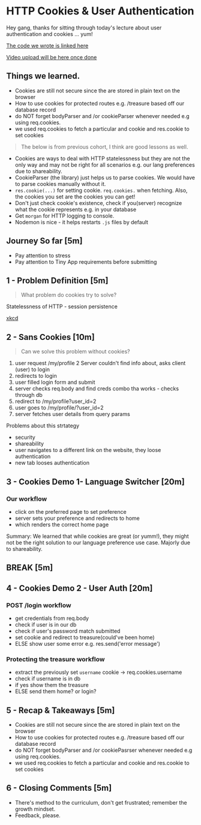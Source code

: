 HTTP Cookies & User Authentication
===

Hey gang, thanks for sitting through today's lecture about user authentication and cookies ... yum!

[The code we wrote is linked here](https://github.com/hafbau/lecture_notes/tree/master/w03d3-new)

[Video upload will be here once done](#)

## Things we learned.

- Cookies are still not secure since the are stored in plain text on the browser
- How to use cookies for protected routes e.g. /treasure based off our database record
- do NOT forget bodyParser and /or cookieParser whenever needed e.g using req.cookies.
- we used req.cookies to fetch a particular and cookie and res.cookie to set cookies

> The below is from previous cohort, I think are good lessons as well.

- Cookies are ways to deal with HTTP statelessness but they are not the only way and may not be right for all scenarios e.g. our lang preferences due to shareability.
- CookieParser (the library) just helps us to parse cookies. We would have to parse cookies manually without it.
- `res.cookie(...)` for setting cookie. `req.cookies.` when fetching. Also, the cookies you set are the cookies you can get!
- Don't just check cookie's existence, check if you(server) recognize what the cookie represents e.g. in your database
- Get `morgan` for HTTP logging to console.
- Nodemon is nice - it helps restarts `.js` files by default

## Journey So far [5m]

- Pay attention to stress
- Pay attention to Tiny App requirements before submitting


## 1 - Problem Definition [5m]

> What problem do cookies try to solve?

Statelessness of HTTP - session persistence

[xkcd](https://xkcd.com/869/)


## 2 - Sans Cookies [10m]

> Can we solve this problem without cookies?

1. user request /my/profile
2 Server couldn't find info about, asks client (user) to login
3. redirects to login
4. user filled login form and submit
5. server checks req.body and find creds combo tha works -  checks through db
6. redirect to /my/profile?user_id=2
7. user goes to /my/profile/?user_id=2
8. server fetches user details from query params

Problems about this strtategy

- security
- shareability
- user navigates to a different link on the website, they loose authentication
- new tab looses authentication

## 3 - Cookies Demo 1- Language Switcher [20m]

### Our workflow

- click on the preferred page to set preference
- server sets your preference and redirects to home
- which renders the correct home page

Summary: We learned that while cookies are great (or yumm!), they might not be the right solution to our language preference use case. Majorly due to shareability.

## BREAK [5m]

## 4 - Cookies Demo 2 - User Auth [20m]

### POST /login workflow

+ get credentials from req.body
+ check if user is in our db
+ check if user's password match submitted
+ set cookie and redirect to treasure(could've been home)
+ ELSE show user some error e.g. res.send('error message')


### Protecting the treasure workflow

+ extract the previously set `username` cookie -> req.cookies.username
+ check if username is in db
+ if yes show them the treasure
+ ELSE send them home? or login?


## 5 - Recap & Takeaways [5m]

- Cookies are still not secure since the are stored in plain text on the browser
- How to use cookies for protected routes e.g. /treasure based off our database record
- do NOT forget bodyParser and /or cookiePasrser whenever needed e.g using req.cookies.
- we used req.cookies to fetch a particular and cookie and res.cookie to set cookies

## 6 - Closing Comments [5m]

- There's method to the curriculum, don't get frustrated; remember the growth mindset.
- Feedback, please.